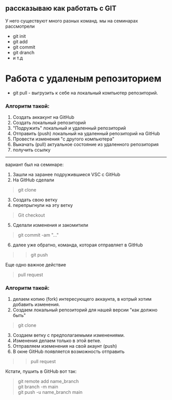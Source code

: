 ## рассказываю как работать с GIT

У него существуют много разных команд.
мы на семинарах рассмотрели
* git init
* git add
* git commit
* git dranch 
* и т.д

# Работа с удаленым репозиторием
+ git pull - выгрузить к себе на локальный компьютер репозиторий. 
### Алгоритм такой:
1. Создать аккакунт на GitHub
2. Создать локальный репозиторий
3. "Подружить" локальный и удаленный репозиторий
4. Отправить (push) локальный на удаленный репозиторий на GitHub
5. Провести изменения "с другого компьютера"
6. Выкачать (pull) актуальное состояние из удаленного репозитория
7. получить ссылку 
----------------------
вариант был на семинаре:
1. Зашли на заранее подружившиеся VSC с GitHub
2. На  GitHub сделали 
> git clone
3. Создать свою ветку 
4. перепрыгнули на эту ветку
> Git checkout 
5. Сделали изменения и закомитили 
> git commit -am "..."

6. далее уже обратно, команда, которая отправляет в GitHub 
>> git push 

Еще одно важное действие 
> pull request

### Алгоритм такой:
1. делаем копию (fork) интересующего аккаунта, в котрый хотим добавить изменения.
2. Создаем локальный репозиторий для нашей версии "как должно быть"

>git clone

3. Создаем ветку с предполагаемыми изменениями.
4. Изменения делаем только в этой ветке.
5. Отправляем иземенения на свой акаунт (push)
6. В окне GitHub появляется возможность отправить 
>> pull request

Кстати, пушить в GitHub вот так:
> git remote add name_branch <br>
> git branch -m main <br>
> git push -u name_branch main
